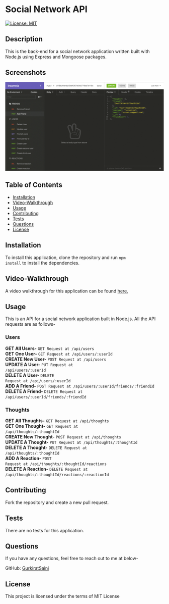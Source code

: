 # Social Network API
  [![License: MIT](https://img.shields.io/badge/License-MIT-yellow.svg)](https://opensource.org/licenses/MIT)

  ## Description
  This is the back-end for a social network application written built with Node.js using Express and Mongoose packages.

  ## Screenshots
 ![Demo](./assets/demo-04.gif?raw=true)

  ## Table of Contents
  - [Installation](#installation)
  - [Video-Walkthrough](#video-walkthrough)
  - [Usage](#usage)
  - [Contributing](#contributing)
  - [Tests](#tests)
  - [Questions](#questions)
  - [License](#license)

  ## Installation
  To install this application, clone the repository and run <code>npm install</code> to install the dependencies.

  ## Video-Walkthrough
  A video walkthrough for this application can be found [here.](https://drive.google.com/file/d/1CEKhhiO36a2P9pwKejM-GlfINcalPoIU/view)

  ## Usage
  This is an API for a social network application built in Node.js. All the API requests are as follows-

### Users
  <b>GET All Users-</b> <code>GET Request at /api/users</code> <br />
  <b>GET One User-</b> <code>GET Request at /api/users/:userId</code> <br />
  <b>CREATE New User-</b> <code>POST Request at /api/users</code> <br />
  <b>UPDATE A User-</b> <code>PUT Request at /api/users/:userId</code> <br />
  <b>DELETE A User-</b> <code>DELETE Request at /api/users/:userId</code> <br />
  <b>ADD A Friend-</b>  <code>POST Request at /api/users/:userId/friends/:friendId</code><br />
  <b>DELETE A Friend-</b> <code>DELETE Request at /api/users/:userId/friends/:friendId</code> <br />

  ### Thoughts
<b>GET All Thoughts-</b> <code>GET Request at /api/thoughts</code> <br />
  <b>GET One Thought-</b> <code>GET Request at /api/thoughts/:thoughtId</code> <br />
  <b>CREATE New Thought-</b> <code>POST Request at /api/thoughts</code> <br />
  <b>UPDATE A Thought-</b> <code>PUT Request at /api/thoughts/:thoughtId</code> <br />
  <b>DELETE A Thought-</b> <code>DELETE Request at /api/thoughts/:thoughtId</code> <br />
  <b>ADD A Reaction-</b>  <code>POST Request at /api/thoughts/:thoughtId/reactions</code><br />
  <b>DELETE A Reaction-</b> <code>DELETE Request at /api/thoughts/:thoughtId/reactions/:reactionId</code> <br />

  ## Contributing
  Fork the repository and create a new pull request.

  ## Tests
  There are no tests for this application.

  ## Questions
  If you have any questions, feel free to reach out to me at below- 

  GitHub: [GurkiratSaini](https://github.com/GurkiratSaini)

  ## License
  This project is licensed under the terms of MIT License
  